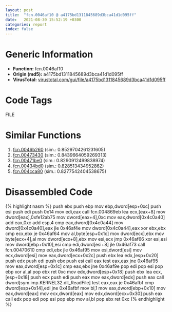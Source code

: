 ```yaml
---
layout: post
title:  "fcn.0046af10 @ a4175bd1311845689d3bca41d1d095ff"
date:   2021-08-30 15:52:19 +0300
categories: report
index: false
---
```


# Generic Information
- **Function:** fcn.0046af10
- **Origin (md5):** a4175bd1311845689d3bca41d1d095ff
- **VirusTotal:** [virustotal.com/gui/file/a4175bd1311845689d3bca41d1d095ff][virustotal_ref]

# Code Tags
<span class="tag" id="FILE">FILE</span>


# Similar Functions

1. [fcn.0046b260][similar_1_ref] (sim.: 0.8529704261231605)
2. [fcn.00473430][similar_2_ref] (sim.: 0.8439664059269313)
3. [fcn.00471be0][similar_3_ref] (sim.: 0.8290912499838974)
4. [fcn.00434bd0][similar_4_ref] (sim.: 0.828513434952862)
5. [fcn.004cca80][similar_5_ref] (sim.: 0.8277542404538675)


# Disassembled Code

{% highlight nasm %}
push ebx
push ebp
mov ebp,dword[esp+0xc]
push esi
push edi
push 0x14
mov edi,eax
call fcn.004869eb
lea ecx,[eax+8]
mov dword[eax],0xfe12ab75
mov dword[eax+4],0xc
mov eax,dword[0x4c0a40]
add eax,0xc
add esp,4
cmp eax,dword[0x4c0a44]
mov dword[0x4c0a40],eax
jle 0x46af4e
mov dword[0x4c0a44],eax
xor ebx,ebx
cmp ecx,ebx
je 0x46af64
mov al,byte[esp+0x1c]
mov dword[ecx],ebx
mov byte[ecx+4],al
mov dword[ecx+8],ebx
mov esi,ecx
jmp 0x46af66
xor esi,esi
mov dword[ebp+0x10],esi
cmp edi,dword[esi+8]
jle 0x46af73
call fcn.00470610
cmp edi,ebx
jle 0x46af95
mov esi,dword[esi]
mov ecx,dword[esi]
mov eax,dword[ecx+0x2c]
push ebx
lea edx,[esp+0x20]
push edx
push edi
push ebx
push esi
call eax
test eax,eax
jne 0x46af95
mov eax,dword[esp+0x1c]
cmp eax,ebx
jne 0x46af9e
pop edi
pop esi
pop ebp
xor al,al
pop ebx
ret 0xc
mov edx,dword[esp+0x18]
push ebx
lea ecx,[esp+0x18]
push ecx
push edi
push eax
mov eax,dword[edx]
push eax
call dword[sym.imp.KERNEL32.dll_ReadFile]
test eax,eax
je 0x46afbf
cmp dword[esp+0x14],edi
jne 0x46afbf
mov bl,1
mov eax,dword[ebp+0x10]
mov eax,dword[eax]
mov ecx,dword[eax]
mov edx,dword[ecx+0x30]
push eax
call edx
pop edi
pop esi
pop ebp
mov al,bl
pop ebx
ret 0xc
{% endhighlight %}


[similar_1_ref]: /report/fcn.0046b260@a4175bd1311845689d3bca41d1d095ff
[similar_2_ref]: /report/fcn.00473430@a4175bd1311845689d3bca41d1d095ff
[similar_3_ref]: /report/fcn.00471be0@289859175c221b107317af7727d26c17
[similar_4_ref]: /report/fcn.00434bd0@a4175bd1311845689d3bca41d1d095ff
[similar_5_ref]: /report/fcn.004cca80@1160595edb203a63cb2ca3ce2ff04f47
[virustotal_ref]: https://www.virustotal.com/gui/file/a4175bd1311845689d3bca41d1d095ff
